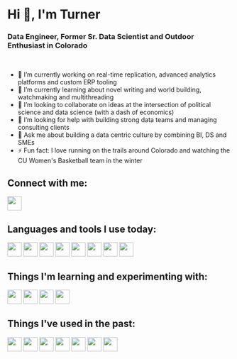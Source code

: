 # Hi 👋, I'm Turner
### Data Engineer, Former Sr. Data Scientist and Outdoor Enthusiast in Colorado

<br />

- 🔭 I’m currently working on real-time replication, advanced analytics platforms and custom ERP tooling
- 🌱 I’m currently learning about novel writing and world building, watchmaking and multithreading
- 👯 I’m looking to collaborate on ideas at the intersection of political science and data science (with a dash of economics)
- 🤔 I’m looking for help with building strong data teams and managing consulting clients
- 💬 Ask me about building a data centric culture by combining BI, DS and SMEs
- ⚡ Fun fact: I love running on the trails around Colorado and watching the CU Women's Basketball team in the winter

## Connect with me:
[<img height="32" width="32" src="https://cdn.simpleicons.org/linkedin/black" />][linkedin]
<br />

## Languages and tools I use today:
<img height="32" width="32" src="https://cdn.simpleicons.org/python/black/white" /> <img height="32" width="32" src="https://cdn.simpleicons.org/pandas/black/white" /> <img height="32" width="32" src="https://cdn.simpleicons.org/jupyter/black/white" /> <img height="32" width="32" src="https://cdn.simpleicons.org/amazonwebservices/black/white" /> <img height="32" width="32" src="https://cdn.simpleicons.org/postgresql/black/white" /> <img height="32" width="32" src="https://cdn.simpleicons.org/scikitlearn/black/white" /> <img height="32" width="32" src="https://cdn.simpleicons.org/obsidian/black/white" /> <img height="32" width="32" src="https://cdn.simpleicons.org/tensorflow/black/white" />
<br />

## Things I'm learning and experimenting with:
<img height="32" width="32" src="https://cdn.simpleicons.org/go/black/black/white" /> <img height="32" width="32" src="https://cdn.simpleicons.org/polars/black/white" /> <img height="32" width="32" src="https://cdn.simpleicons.org/surrealdb/black/white" /> <img height="32" width="32" src="https://cdn.simpleicons.org/fastapi/black/white" />
<br />

## Things I've used in the past:
<img height="32" width="32" src="https://cdn.simpleicons.org/apachespark/black/white" /> <img height="32" width="32" src="https://cdn.simpleicons.org/dask/black/white" /> <img height="32" width="32" src="https://cdn.simpleicons.org/kubernetes/black/white" /> <img height="32" width="32" src="https://cdn.simpleicons.org/gitpod/black/white" /> <img height="32" width="32" src="https://cdn.simpleicons.org/r/black/white" /> <img height="32" width="32" src="https://cdn.simpleicons.org/sage/black/white" /> <img height="32" width="32" src="https://cdn.simpleicons.org/salesforce/black/white" />
<br />

</details>

[linkedin]: https://linkedin.com/in/turner-sale-71b8b0ba
